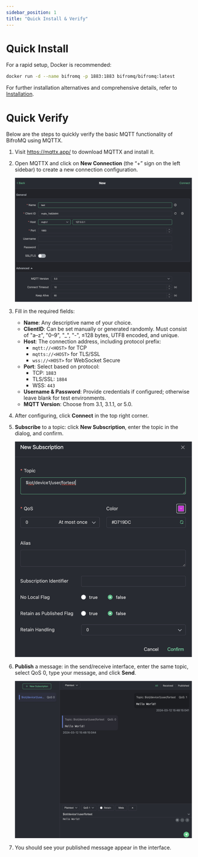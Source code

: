 ```yaml
---
sidebar_position: 1
title: "Quick Install & Verify"
---
```


# Quick Install

For a rapid setup, Docker is recommended:

```bash
docker run -d --name bifromq -p 1883:1883 bifromq/bifromq:latest
```

For further installation alternatives and comprehensive details, refer to [Installation](../installation/intro.md).

# Quick Verify

Below are the steps to quickly verify the basic MQTT functionality of BifroMQ using MQTTX.

1. Visit https://mqttx.app/ to download MQTTX and install it.
2. Open MQTTX and click on **New Connection** (the “+” sign on the left sidebar) to create a new connection configuration.

   ![new connection screenshot](./images/newconn.jpg)

3. Fill in the required fields:

   - **Name**: Any descriptive name of your choice.
   - **ClientID**: Can be set manually or generated randomly. Must consist of "a–z", "0–9", "\_", "-", ≤128 bytes, UTF8 encoded, and unique.
   - **Host**: The connection address, including protocol prefix:
     - `mqtt://<HOST>` for TCP
     - `mqtts://<HOST>` for TLS/SSL
     - `wss://<HOST>` for WebSocket Secure
   - **Port**: Select based on protocol:
     - TCP: `1883`
     - TLS/SSL: `1884`
     - WSS: `443`
   - **Username & Password**: Provide credentials if configured; otherwise leave blank for test environments.
   - **MQTT Version**: Choose from 3.1, 3.1.1, or 5.0.

4. After configuring, click **Connect** in the top right corner.
5. **Subscribe** to a topic: click **New Subscription**, enter the topic in the dialog, and confirm.

   ![subscribe screenshot](./images/subscribe.jpg)

6. **Publish** a message: in the send/receive interface, enter the same topic, select QoS 0, type your message, and click **Send**.

   ![publish screenshot](./images/publish.jpg)

7. You should see your published message appear in the interface.
